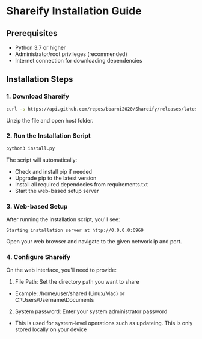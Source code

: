 # Shareify Installation Guide

## Prerequisites

- Python 3.7 or higher
- Administrator/root privileges (recommended)
- Internet connection for downloading dependencies

## Installation Steps

### 1. Download Shareify
```bash
curl -s https://api.github.com/repos/bbarni2020/Shareify/releases/latest \ | jq -r '.assets[] | select(.name == "Shareify.zip") | browser_download_url' \ | xargs curl -L -o Shareify.zip
```
Unzip the file and open host folder.

### 2. Run the Installation Script
```bash
python3 install.py
```

The script will automatically:

- Check and install pip if needed
- Upgrade pip to the latest version
- Install all required dependecies from requirements.txt
- Start the web-based setup server

### 3. Web-based Setup
After running the installation script, you'll see:

```
Starting installation server at http://0.0.0.0:6969
```

Open your web browser and navigate to the given network ip and port.

### 4. Configure Shareify
On the web interface, you'll need to provide:
1. File Path: Set the directory path you want to share
- Example: /home/user/shared (Linux/Mac) or C:\Users\Username\Documents
2. System password: Enter your system administrator password
- This is used for system-level operations such as updateing. This is only stored locally on your device